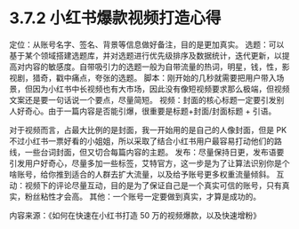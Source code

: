 # 3.7.2 小红书爆款视频打造心得

定位：从账号名字、签名、背景等信息做好备注，目的是更加真实。 选题：可以基于某个领域搭建选题库，并对选题进行优先级排序及数据统计，迭代更新，以提高对内容的敏感度。自带吸引力的选题一般为自带流量的热词，明星，钱，性，影视剧，猎奇，戳中痛点，夸张的选题。 脚本：刚开始的几秒就需要把用户带入场景，但因为小红书中长视频也有大市场，因此没有像短视频要求那么极端，但视频文案还是要一句话说一个要点，尽量简短。 视频：封面的核心标题一定要引发别人好奇心。由于一篇内容是否能引爆，很重要是标题+封面/封面标题 + 引语。

对于视频而言，占最大比例的是封面，我一开始用的是自己的人像封面，但是 PK 不过小红书一票好看的小姐姐，所以采取了结合小红书用户最容易打动他们的路线，一些台词封面，但又切合每篇内容的主题。 发布：尽量保持日更，发布语要引发用户好奇心，尽量多加一些标签，艾特官方，这一步是为了让算法识别你是个啥账号，给你推到适合的人群去扩大流量，以及给予账号更多权重流量倾斜。 互动：视频下的评论尽量互动，目的是为了保证自己是一个真实可信的账号，只有真实，粉丝粘性才会高。 其他：一个账号一定要做到真实，才算是成功的。

内容来源：《如何在快速在小红书打造 50 万的视频爆款，以及快速增粉》